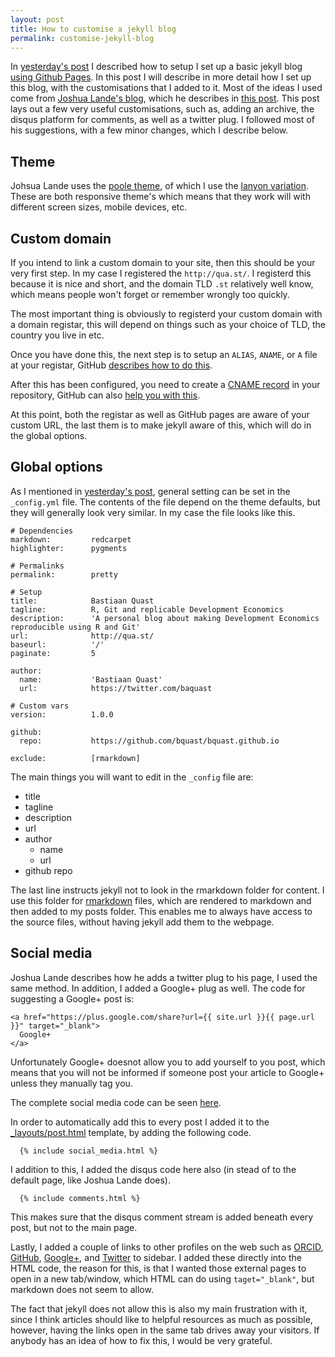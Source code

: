 ```yaml
---
layout: post
title: How to customise a jekyll blog
permalink: customise-jekyll-blog
---
```


In [yesterday's post](/jeyll-blog) I described how to setup I set up a basic jekyll blog [using Github Pages](https://pages.github.com/).
In this post I will describe in more detail how I set up this blog,
with the customisations that I added to it.
Most of the ideas I used come from [Joshua Lande's blog](http://joshualande.com/), which he describes in [this post](http://joshualande.com/jekyll-github-pages-poole/).
This post lays out a few very useful customisations, such as,
adding an archive, the disqus platform for comments, as well as a twitter plug.
I followed most of his suggestions, with a few minor changes, which I describe below.


## Theme

Johsua Lande uses the [poole theme](https://github.com/poole/poole), of which I use the [lanyon variation](https://github.com/poole/lanyon). These are both responsive theme's which means that they work will with different screen sizes, mobile devices, etc.


## Custom domain
If you intend to link a custom domain to your site, then this should be your very first step.
In my case I registered the `http://qua.st/`.
I registerd this because it is nice and short, and the domain TLD `.st` relatively well know,
which means people won't forget or remember wrongly too quickly.

The most important thing is obviously to registerd your custom domain with a domain registar,
this will depend on things such as your choice of TLD, the country you live in etc.

Once you have done this, the next step is to setup an `ALIAS`, `ANAME`, or `A` file at your registar,
GitHub [describes how to do this](https://help.github.com/articles/tips-for-configuring-an-a-record-with-your-dns-provider).

After this has been configured, you need to create a [CNAME record](http://en.wikipedia.org/wiki/CNAME_record) in your repository, GitHub can also [help you with this](https://help.github.com/articles/setting-up-a-custom-domain-with-github-pages).

At this point, both the registar as well as GitHub pages are aware of your custom URL, the last them is to make jekyll aware of this, which will do in the global options.


## Global options

As I mentioned in [yesterday's post](/jeyll-blog), general setting can be set in the `_config.yml` file.
The contents of the file depend on the theme defaults, but they will generally look very similar.
In my case the file looks like this.

```
# Dependencies
markdown:         redcarpet
highlighter:      pygments

# Permalinks
permalink:        pretty

# Setup
title:            Bastiaan Quast
tagline:          R, Git and replicable Development Economics
description:      'A personal blog about making Development Economics reproducible using R and Git'
url:              http://qua.st/
baseurl:          '/'
paginate:         5

author:
  name:           'Bastiaan Quast'
  url:            https://twitter.com/baquast

# Custom vars
version:          1.0.0

github:
  repo:           https://github.com/bquast/bquast.github.io

exclude:          [rmarkdown]
```
The main things you will want to edit in the `_config` file are:

* title
* tagline
* description
* url
* author
    * name
    * url
* github repo

The last line instructs jekyll not to look in the rmarkdown folder for content.
I use this folder for [rmarkdown](http://rmarkdown.rstudio.com/) files,
which are rendered to markdown and then added to my posts folder.
This enables me to always have access to the source files,
without having jekyll add them to the webpage.

## Social media
Joshua Lande describes how he adds a twitter plug to his page, I used the same method.
In addition, I added a Google+ plug as well. The code for suggesting a Google+ post is:

```
<a href="https://plus.google.com/share?url={{ site.url }}{{ page.url }}" target="_blank">
  Google+
</a>
```
Unfortunately Google+ doesnot allow you to add yourself to you post,
which means that you will not be informed if someone post your article to Google+ unless they manually tag you.

The complete social media code can be seen [here](https://github.com/bquast/bquast.github.io/blob/master/_includes/social_media.html).

In order to automatically add this to every post I added it to the [_layouts/post.html](https://github.com/bquast/bquast.github.io/blob/master/_layouts/post.html) template,
by adding the following code.

```
  {% include social_media.html %}
```

I addition to this, I added the disqus code here also (in stead of to the default page, like Joshua Lande does).

```
  {% include comments.html %}
```

This makes sure that the disqus comment stream is added beneath every post, but not to the main page.

Lastly, I added a couple of links to other profiles on the web such as [ORCID](http://orcid.org/0000-0002-2951-3577), [GitHub](https://github.com/bquast/), [Google+](https://plus.google.com/+BastiaanQuast), and [Twitter](https://twitter.com/baquast) to sidebar. I added these directly into the HTML code, the reason for this, is that I wanted those external pages to open in a new tab/window, which HTML can do using `taget="_blank"`, but markdown does not seem to allow.

The fact that jekyll does not allow this is also my main frustration with it, since I think articles should like to helpful resources as much as possible, however, having the links open in the same tab drives away your visitors. If anybody has an idea of how to fix this, I would be very grateful.


